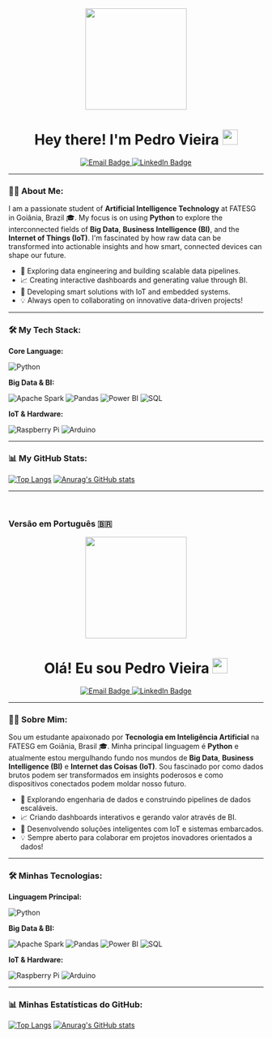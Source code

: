 <div id="header" align="center">
  <img src="https://media.giphy.com/media/13_vD1z1sUguCo/giphy.gif" width="200"/>
  <br/>
  <h1>
    Hey there! I'm Pedro Vieira
    <img src="https://media.giphy.com/media/hvRJCLFzcasrR4ia7z/giphy.gif" width="30px"/>
  </h1>
</div>

<div id="badges" align="center">
  <a href="mailto:seu-email@example.com">
    <img src="https://img.shields.io/badge/Email-D14836?style=for-the-badge&logo=gmail&logoColor=white" alt="Email Badge"/>
  </a>
  <a href="https://www.linkedin.com/in/seu-linkedin/">
    <img src="https://img.shields.io/badge/LinkedIn-0077B5?style=for-the-badge&logo=linkedin&logoColor=white" alt="LinkedIn Badge"/>
  </a>
</div>

<div align="center">
  <img src="https://komarev.com/ghpvc/?username=seu-username&style=flat-square&color=blueviolet" alt=""/>
</div>

---

### 👨‍💻 About Me:

I am a passionate student of **Artificial Intelligence Technology** at FATESG in Goiânia, Brazil 🎓. My focus is on using **Python** to explore the interconnected fields of **Big Data**, **Business Intelligence (BI)**, and the **Internet of Things (IoT)**. I'm fascinated by how raw data can be transformed into actionable insights and how smart, connected devices can shape our future.

- 🧠 Exploring data engineering and building scalable data pipelines.
- 📈 Creating interactive dashboards and generating value through BI.
- 🤖 Developing smart solutions with IoT and embedded systems.
- 💡 Always open to collaborating on innovative data-driven projects!

---

### 🛠️ My Tech Stack:

<div>
  <p><strong>Core Language:</strong></p>
  <img src="https://img.shields.io/badge/Python-3776AB?style=for-the-badge&logo=python&logoColor=white" alt="Python"/>
  
  <p><strong>Big Data & BI:</strong></p>
  <img src="https://img.shields.io/badge/Apache Spark-E25A1C?style=for-the-badge&logo=apache-spark&logoColor=white" alt="Apache Spark"/>
  <img src="https://img.shields.io/badge/Pandas-150458?style=for-the-badge&logo=pandas&logoColor=white" alt="Pandas"/>
  <img src="https://img.shields.io/badge/Power BI-F2C811?style=for-the-badge&logo=power-bi&logoColor=black" alt="Power BI"/>
  <img src="https://img.shields.io/badge/SQL-4479A1?style=for-the-badge&logo=postgresql&logoColor=white" alt="SQL"/>

  <p><strong>IoT & Hardware:</strong></p>
  <img src="https://img.shields.io/badge/Raspberry Pi-A22846?style=for-the-badge&logo=raspberry-pi&logoColor=white" alt="Raspberry Pi"/>
  <img src="https://img.shields.io/badge/Arduino-00979D?style=for-the-badge&logo=arduino&logoColor=white" alt="Arduino"/>
</div>

---

### 📊 My GitHub Stats:

[![Top Langs](https://github-readme-stats.vercel.app/api/top-langs/?username=seu-username&layout=compact&theme=vision-friendly-dark)](https://github.com/anuraghazra/github-readme-stats)
[![Anurag's GitHub stats](https://github-readme-stats.vercel.app/api?username=seu-username&show_icons=true&theme=vision-friendly-dark)](https://github.com/anuraghazra/github-readme-stats)

---
<br>

### Versão em Português 🇧🇷

<div id="header" align="center">
  <img src="https://media.giphy.com/media/13_vD1z1sUguCo/giphy.gif" width="200"/>
   <br/>
  <h1>
    Olá! Eu sou Pedro Vieira
    <img src="https://media.giphy.com/media/hvRJCLFzcasrR4ia7z/giphy.gif" width="30px"/>
  </h1>
</div>

<div id="badges" align="center">
  <a href="mailto:seu-email@example.com">
    <img src="https://img.shields.io/badge/Email-D14836?style=for-the-badge&logo=gmail&logoColor=white" alt="Email Badge"/>
  </a>
  <a href="https://www.linkedin.com/in/seu-linkedin/">
    <img src="https://img.shields.io/badge/LinkedIn-0077B5?style=for-the-badge&logo=linkedin&logoColor=white" alt="LinkedIn Badge"/>
  </a>
</div>

<div align="center">
  <img src="https://komarev.com/ghpvc/?username=seu-username&style=flat-square&color=blueviolet" alt=""/>
</div>

---

### 👨‍💻 Sobre Mim:

Sou um estudante apaixonado por **Tecnologia em Inteligência Artificial** na FATESG em Goiânia, Brasil 🎓. Minha principal linguagem é **Python** e atualmente estou mergulhando fundo nos mundos de **Big Data**, **Business Intelligence (BI)** e **Internet das Coisas (IoT)**. Sou fascinado por como dados brutos podem ser transformados em insights poderosos e como dispositivos conectados podem moldar nosso futuro.

- 🧠 Explorando engenharia de dados e construindo pipelines de dados escaláveis.
- 📈 Criando dashboards interativos e gerando valor através de BI.
- 🤖 Desenvolvendo soluções inteligentes com IoT e sistemas embarcados.
- 💡 Sempre aberto para colaborar em projetos inovadores orientados a dados!

---

### 🛠️ Minhas Tecnologias:

<div>
  <p><strong>Linguagem Principal:</strong></p>
  <img src="https://img.shields.io/badge/Python-3776AB?style=for-the-badge&logo=python&logoColor=white" alt="Python"/>
  
  <p><strong>Big Data & BI:</strong></p>
  <img src="https://img.shields.io/badge/Apache Spark-E25A1C?style=for-the-badge&logo=apache-spark&logoColor=white" alt="Apache Spark"/>
  <img src="https://img.shields.io/badge/Pandas-150458?style=for-the-badge&logo=pandas&logoColor=white" alt="Pandas"/>
  <img src="https://img.shields.io/badge/Power BI-F2C811?style=for-the-badge&logo=power-bi&logoColor=black" alt="Power BI"/>
  <img src="https://img.shields.io/badge/SQL-4479A1?style=for-the-badge&logo=postgresql&logoColor=white" alt="SQL"/>

  <p><strong>IoT & Hardware:</strong></p>
  <img src="https://img.shields.io/badge/Raspberry Pi-A22846?style=for-the-badge&logo=raspberry-pi&logoColor=white" alt="Raspberry Pi"/>
  <img src="https://img.shields.io/badge/Arduino-00979D?style=for-the-badge&logo=arduino&logoColor=white" alt="Arduino"/>
</div>

---

### 📊 Minhas Estatísticas do GitHub:

[![Top Langs](https://github-readme-stats.vercel.app/api/top-langs/?username=seu-username&layout=compact&theme=vision-friendly-dark)](https://github.com/anuraghazra/github-readme-stats)
[![Anurag's GitHub stats](https://github-readme-stats.vercel.app/api?username=seu-username&show_icons=true&theme=vision-friendly-dark)](https://github.com/anuraghazra/github-readme-stats)
